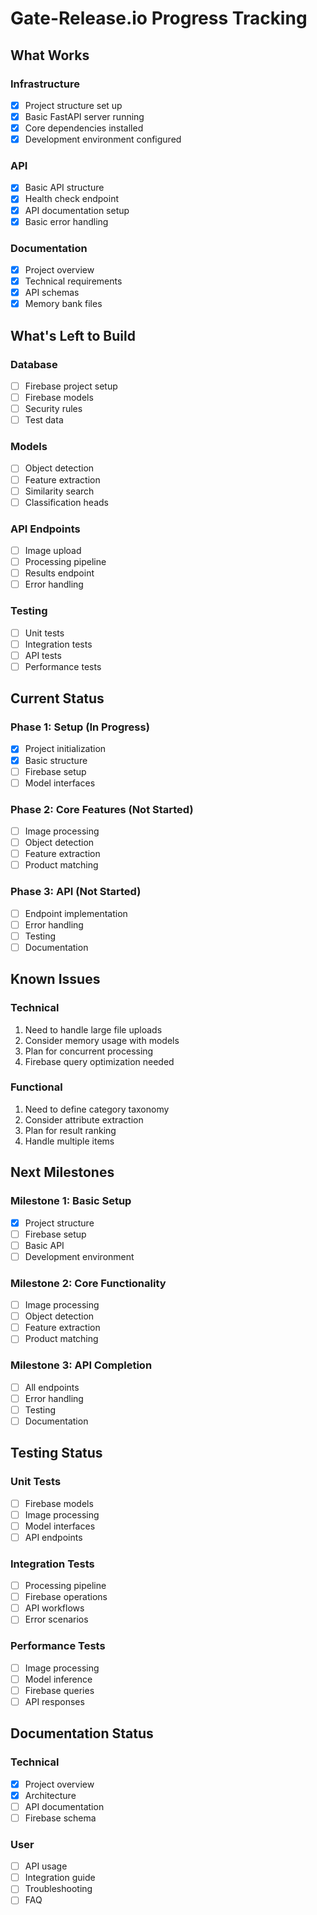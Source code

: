 # Gate-Release.io Progress Tracking

## What Works

### Infrastructure
- [x] Project structure set up
- [x] Basic FastAPI server running
- [x] Core dependencies installed
- [x] Development environment configured

### API
- [x] Basic API structure
- [x] Health check endpoint
- [x] API documentation setup
- [x] Basic error handling

### Documentation
- [x] Project overview
- [x] Technical requirements
- [x] API schemas
- [x] Memory bank files

## What's Left to Build

### Database
- [ ] Firebase project setup
- [ ] Firebase models
- [ ] Security rules
- [ ] Test data

### Models
- [ ] Object detection
- [ ] Feature extraction
- [ ] Similarity search
- [ ] Classification heads

### API Endpoints
- [ ] Image upload
- [ ] Processing pipeline
- [ ] Results endpoint
- [ ] Error handling

### Testing
- [ ] Unit tests
- [ ] Integration tests
- [ ] API tests
- [ ] Performance tests

## Current Status

### Phase 1: Setup (In Progress)
- [x] Project initialization
- [x] Basic structure
- [ ] Firebase setup
- [ ] Model interfaces

### Phase 2: Core Features (Not Started)
- [ ] Image processing
- [ ] Object detection
- [ ] Feature extraction
- [ ] Product matching

### Phase 3: API (Not Started)
- [ ] Endpoint implementation
- [ ] Error handling
- [ ] Testing
- [ ] Documentation

## Known Issues

### Technical
1. Need to handle large file uploads
2. Consider memory usage with models
3. Plan for concurrent processing
4. Firebase query optimization needed

### Functional
1. Need to define category taxonomy
2. Consider attribute extraction
3. Plan for result ranking
4. Handle multiple items

## Next Milestones

### Milestone 1: Basic Setup
- [x] Project structure
- [ ] Firebase setup
- [ ] Basic API
- [ ] Development environment

### Milestone 2: Core Functionality
- [ ] Image processing
- [ ] Object detection
- [ ] Feature extraction
- [ ] Product matching

### Milestone 3: API Completion
- [ ] All endpoints
- [ ] Error handling
- [ ] Testing
- [ ] Documentation

## Testing Status

### Unit Tests
- [ ] Firebase models
- [ ] Image processing
- [ ] Model interfaces
- [ ] API endpoints

### Integration Tests
- [ ] Processing pipeline
- [ ] Firebase operations
- [ ] API workflows
- [ ] Error scenarios

### Performance Tests
- [ ] Image processing
- [ ] Model inference
- [ ] Firebase queries
- [ ] API responses

## Documentation Status

### Technical
- [x] Project overview
- [x] Architecture
- [ ] API documentation
- [ ] Firebase schema

### User
- [ ] API usage
- [ ] Integration guide
- [ ] Troubleshooting
- [ ] FAQ 